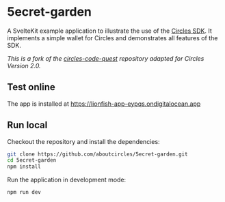 # 5ecret-garden

A SvelteKit example application to illustrate the use of the [Circles SDK](https://github.com/CirclesUBI/circles-sdk/).
It implements a simple wallet for Circles and demonstrates all features of the SDK.

_This is a fork of the [circles-code-quest](https://github.com/aboutcircles/circles-code-quest) repository adapted for
Circles Version 2.0._

## Test online
The app is installed at https://lionfish-app-eypqs.ondigitalocean.app

## Run local

Checkout the repository and install the dependencies:

```bash
git clone https://github.com/aboutcircles/5ecret-garden.git
cd 5ecret-garden
npm install
```

Run the application in development mode:

```bash
npm run dev
```